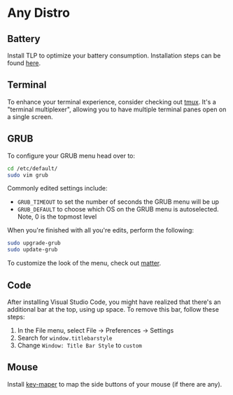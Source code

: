 # Any Distro

## Battery

Install TLP to optimize your battery consumption. Installation steps can be found [here](https://linrunner.de/tlp/).

## Terminal

To enhance your terminal experience, consider checking out [tmux](https://github.com/tmux/tmux). It's a "terminal multiplexer", allowing you to have multiple terminal panes open on a single screen.

## GRUB

To configure your GRUB menu head over to:

```bash
cd /etc/default/
sudo vim grub
```

Commonly edited settings include:
* `GRUB_TIMEOUT` to set the number of seconds the GRUB menu will be up
* `GRUB_DEFAULT` to choose which OS on the GRUB menu is autoselected. Note, 0 is the topmost level

When you're finished with all you're edits, perform the following:

```bash
sudo upgrade-grub
sudo update-grub
```

To customize the look of the menu, check out [matter](https://github.com/mateosss/matter).

## Code
After installing Visual Studio Code, you might have realized that there's an additional bar at the top, 
using up space. To remove this bar, follow these steps:

1. In the File menu, select File -> Preferences -> Settings
2. Search for `window.titlebarstyle`
3. Change `Window: Title Bar Style` to `custom`


## Mouse

Install [key-maper](https://github.com/sezanzeb/key-mapper) to map the side buttons of your mouse (if there are any).

